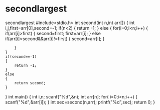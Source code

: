 # secondlargest
secondlargest
#include<stdio.h>
int second(int n,int arr[])
{
	int i,j,first=arr[0],second=-1;
	if(n<2)
	{
		return -1;
	}
	else
	{
		for(i=0;i<n;i++)
		{
			if(arr[i]>first)
			{
				second=first;
				first=arr[i];
			}
			else if(arr[i]>second&&arr[i]!=first)
			{
				second=arr[i];
			}
		
			
		}
	}
	if(second==-1)
	{
		return -1;
	}
	else
	{
		return second;
	}
}
int main()
{
	int i,n;
	scanf("%d",&n);
	int arr[n];
	for( i=0;i<n;i++)
	{
		scanf("%d",&arr[i]);
	}
	int sec=second(n,arr);
	printf("%d",sec);
	return 0;
}
